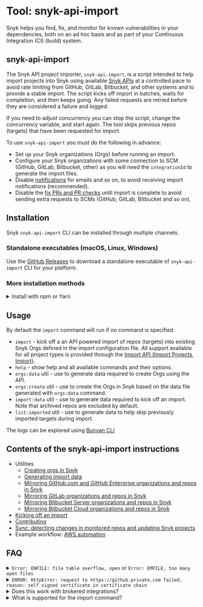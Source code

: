 # Tool: snyk-api-import

Snyk helps you find, fix, and monitor for known vulnerabilities in your dependencies, both on an ad hoc basis and as part of your Continuous Integration (CI) (build) system.

## snyk-api-import

The Snyk API project importer, `snyk-api-import`, is a script intended to help import projects into Snyk using available [Snyk APIs](https://snyk.docs.apiary.io/) at a controlled pace to avoid rate limiting from GitHub, GitLab, Bitbucket, and other systems and to provide a stable import. The script kicks off import in batches, waits for completion, and then keeps going. Any failed requests are retried before they are considered a failure and logged.

If you need to adjust concurrency you can stop the script, change the concurrency variable, and start again. The tool skips previous repos (targets) that have been requested for import.

To use `snyk-api-import` you must do the following in advance:

* Set up your Snyk organizations (Orgs) before running an import.
* Configure your Snyk organizations with some connection to SCM (GitHub, GitLab, Bitbucket, other) as you will need the `integrationId` to generate the import files.
* Disable [notifications](https://snyk.docs.apiary.io/#reference/organizations/notification-settings/set-notification-settings) for emails and so on, to avoid receiving import notifications (recommended).
* Disable the [fix PRs and PR checks](https://snyk.docs.apiary.io/#reference/integrations/integration-settings/update) until import is complete to avoid sending extra requests to SCMs (GitHub, GitLab, Bitbucket and so on).

## Installation

Snyk `snyk-api-import` CLI can be installed through multiple channels.

### Standalone executables (macOS, Linux, Windows)

Use the [GitHub Releases](https://github.com/snyk/snyk-api-import/releases) to download a standalone executable of `snyk-api-import` CLI for your platform.

### More installation methods

<details>

<summary>Install with npm or Yarn</summary>

**Install with npm or Yarn**

[Snyk snyk-api-import CLI is available as an npm package](https://www.npmjs.com/package/snyk-api-import). If you have Node.js installed locally, you can install the package by running:

```bash
npm install snyk-api-import@latest -g
```

**or if you are using Yarn:**

```bash
yarn global add snyk-api-import
```

</details>

## Usage

By default the `import` command will run if no command is specified.

* `import` - kick off a an API powered import of repos (targets) into existing Snyk Orgs defined in the import configuration file. All support available for all project types is provided through the [Import API (Import Projects, Import)](https://snyk.docs.apiary.io/#reference/import-projects).
* `help` - show help and all available commands and their options.
* `orgs:data` util - use to generate data required to create Orgs using the API.
* `orgs:create` util - use to create the Orgs in Snyk based on the data file generated with `orgs:data` command.
* `import:data` util - use to generate data required to kick off an import. Note that archived repos are excluded by default.
* `list:imported` util - use to generate data to help skip previously imported targets during import.

The logs can be explored using [Bunyan CLI](http://trentm.com/node-bunyan/bunyan.1.html)

## Contents of the snyk-api-import instructions

* Utilities
  * [Creating orgs in Snyk](creating-orgs-in-snyk.md)
  * [Generating import data](creating-import-targets-data-for-import.md)
  * [Mirroring GitHub.com and GitHub Enterprise organizations and repos in Snyk](mirroring-github.com-github-enterprise-organizations-and-repos-in-snyk.md)
  * [Mirroring GitLab organizations and repos in Snyk](mirroring-gitlab-organizations-and-repos-in-snyk.md)
  * [Mirroring Bitbucket Server organizations and repos in Snyk](mirroring-bitbucket-server-organizations-and-repos-in-snyk.md)
  * [Mirroring Bitbucket Cloud organizations and repos in Snyk](mirroring-bitbucket-cloud-organizations-and-repos-in-snyk.md)
* [Kicking off an import](kicking-off-an-import.md)
* [Contributing](contributing.md)
* [Sync: detecting changes in monitored repos and updating Snyk projects](https://github.com/snyk/snyk-api-import/blob/master/docs/sync.md)
* Example workflow: [AWS automation](https://github.com/snyk/snyk-api-import/blob/master/docs/example-workflows/aws-automation-example.md)

## FAQ

<details>

<summary><code>Error: ENFILE: file table overflow, open</code> or <code>Error: EMFILE, too many open files</code></summary>

If you see these errors then you may need to bump **ulimit** to allow more open file operations. In order to keep the operations performing well, the tool logs as soon as it is convenient rather than waiting until very end of a loop and logging a huge data structure. This means that depending on the number of concurrent imports set, the tool may exceed the system default **ulimit**.

Some of these resources may help you bump the **ulimit**:

* [ss64.com](https://ss64.com/bash/ulimit.html)
* [StackOverflow](https://stackoverflow.com/questions/45004352/error-enfile-file-table-overflow-scandir-while-run-reaction-on-mac)
* [blog.mact.me](http://blog.mact.me/2014/10/22/yosemite-upgrade-changes-open-file-limit)

</details>

<details>

<summary><code>ERROR: HttpError: request to https://github.private.com failed, reason: self signed certificate in certificate chain</code></summary>

If your GitHub, GitLab, Bitbucket, or Azure instance is using a self-signed certificate, you can configure `snyk-api-import` to use this certificate when calling the HTTPS APIs.

`export NODE_EXTRA_CA_CERTS=./path-to-ca`

</details>

<details>

<summary>Does this work with brokered integrations?</summary>

Yes. because we reuse the existing integration with your SCM (git) repository to perform the imports, the brokered connection will be used when configured.

</details>

<details>

<summary>What is supported for the import command?</summary>

`snyk-api-import` supports all of the same integration types and project sources as identified in the [Import API documentation](https://snyk.docs.apiary.io/#reference/integrations/import-projects/import). If an example for your use case is not in these instructions please see the API documentation.

</details>
